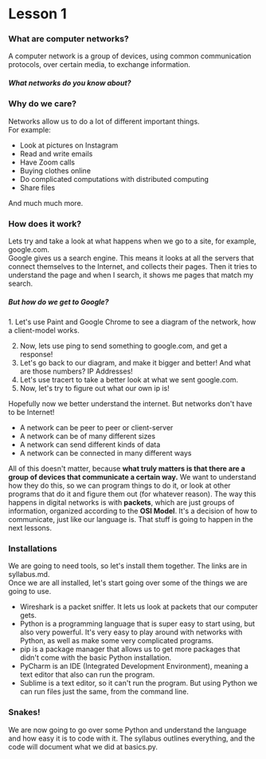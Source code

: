 # Lesson 1
### What are computer networks?
A computer network is a group of devices, using common communication protocols, over certain media, to exchange information.
<br>
<h5> What networks do you know about? </h5>

### Why do we care?
Networks allow us to do a lot of different important things.<br>
For example: 
- Look at pictures on Instagram
- Read and write emails
- Have Zoom calls
- Buying clothes online
- Do complicated computations with distributed computing
- Share files


And much much more. <br>

### How does it work?
Lets try and take a look at what happens when we go to a site, for example, google.com.<br>
Google gives us a search engine. This means it looks at all the servers that connect themselves to the Internet, and collects their pages. Then it tries to understand the page and when I search, it shows me pages that match my search.<br>
<h5>But how do we get to Google?</h5>
1. Let's use Paint and Google Chrome to see a diagram of the network, how a client-model works.

2. Now, lets use ping to send something to google.com, and get a response!
3. Let's go back to our diagram, and make it bigger and better! And what are those numbers? IP Addresses!
4. Let's use tracert to take a better look at what we sent google.com.
5. Now, let's try to figure out what our own ip is!

Hopefully now we better understand the internet. But networks don't have to be Internet! <br>

- A network can be peer to peer or client-server
- A network can be of many different sizes
- A network can send different kinds of data
- A network can be connected in many different ways


All of this doesn't matter, because **what truly matters is that there are a group of devices that communicate a certain way.** We want to understand how they do this, so we can program things to do it, or look at other programs that do it and figure them out (for whatever reason).
The way this happens in digital networks is with **packets**, which are just groups of information, organized according to the **OSI Model**. It's a decision of how to communicate, just like our language is. That stuff is going to happen in the next lessons. <br>

### Installations
We are going to need tools, so let's install them together. The links are in syllabus.md.<br>
Once we are all installed, let's start going over some of the things we are going to use.
- Wireshark is a packet sniffer. It lets us look at packets that our computer gets.
- Python is a programming language that is super easy to start using, but also very powerful. It's very easy to play around with networks with Python, as well as make some very complicated programs.
- pip is a package manager that allows us to get more packages that didn't come with the basic Python installation. 
- PyCharm is an IDE (Integrated Development Environment), meaning a text editor that also can run the program.
- Sublime is a text editor, so it can't run the program. But using Python we can run files just the same, from the command line.

### Snakes!
We are now going to go over some Python and understand the language and how easy it is to code with it.
The syllabus outlines everything, and the code will document what we did at basics.py.

 






